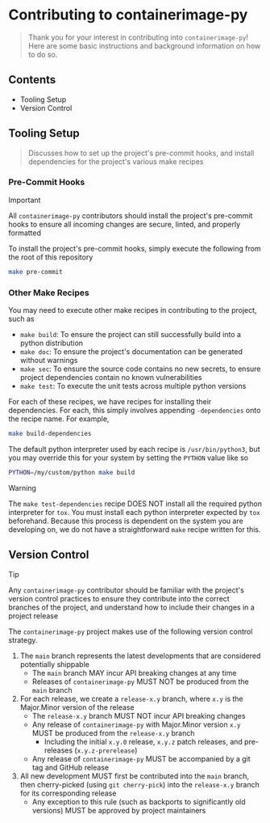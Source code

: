 # Contributing to containerimage-py

> Thank you for your interest in contributing into `containerimage-py`!  Here are some basic instructions and background information on how to do so.

## Contents

- Tooling Setup
- Version Control

## Tooling Setup

> Discusses how to set up the project's pre-commit hooks, and install dependencies for the project's various make recipes

### Pre-Commit Hooks

> [!IMPORTANT]  
> All `containerimage-py` contributors should install the project's pre-commit hooks to ensure all incoming changes are secure, linted, and properly formatted

To install the project's pre-commit hooks, simply execute the following from the root of this repository
```sh
make pre-commit
```

### Other Make Recipes

You may need to execute other make recipes in contributing to the project, such as
- `make build`: To ensure the project can still successfully build into a python distribution
- `make doc`: To ensure the project's documentation can be generated without warnings
- `make sec`: To ensure the source code contains no new secrets, to ensure project dependencies contain no known vulnerabilities
- `make test`: To execute the unit tests across multiple python versions

For each of these recipes, we have recipes for installing their dependencies.  For each, this simply involves appending `-dependencies` onto the recipe name.  For example,
```sh
make build-dependencies
```

The default python interpreter used by each recipe is `/usr/bin/python3`, but you may override this for your system by setting the `PYTHON` value like so
```sh
PYTHON=/my/custom/python make build
```

> [!WARNING]
> The `make test-dependencies` recipe DOES NOT install all the required python interpreter for `tox`.  You must install each python interpreter expected by `tox` beforehand.  Because this process is dependent on the system you are developing on, we do not have a straightforward `make` recipe written for this.

## Version Control

> [!TIP]
> Any `containerimage-py` contributor should be familiar with the project's version control practices to ensure they contribute into the correct branches of the project, and understand how to include their changes in a project release

The `containerimage-py` project makes use of the following version control strategy.
1. The `main` branch represents the latest developments that are considered potentially shippable
    - The `main` branch MAY incur API breaking changes at any time
    - Releases of `containerimage-py` MUST NOT be produced from the `main` branch
2. For each release, we create a `release-x.y` branch, where `x.y` is the Major.Minor version of the release
    - The `release-x.y` branch MUST NOT incur API breaking changes
    - Any release of `containerimage-py` with Major.Minor version `x.y` MUST be produced from the `release-x.y` branch
        - Including the initial `x.y.0` release, `x.y.z` patch releases, and pre-releases (`x.y.z-prerelease`)
    - Any release of `containerimage-py` MUST be accompanied by a git tag and GitHub release
3. All new development MUST first be contributed into the `main` branch, then cherry-picked (using `git cherry-pick`) into the `release-x.y` branch for its corresponding release
    - Any exception to this rule (such as backports to significantly old versions) MUST be approved by project maintainers
